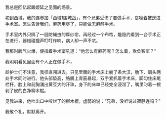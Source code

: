 我总是回忆起跟姬延之见面的场景。

初到西域，我的连参加「西域1围城战」，有个兄弟受伤了要做手术，哀嚎着被送进手术室。医生告诉我们，麻药用尽了，只能做无麻醉手术。

手术室内外只隔了一层防蝇虫的厚纱帘，再经过一个布帘，能隐约看到一台手术正在进行，器械碰撞声叮叮作响，病人却一声不吭。

我那时脾气火爆，便指着手术室吼道：“他怎么有麻药呢？怎么着，欺负客军？”

我明明看见里面有个人正在做手术，

趁护士们不注意，我径直闯进去。只见里面的手术床上躺了条大汉，肋下、肩头两处手术同时进行。他头部垫高，胳膊上青筋暴起，双手紧抓着手术床，脚勾住床尾栏杆，脸上和前胸涌出黄豆大的汗珠，身下的床单已经完全浸湿了，嘴里叼着一根剥了皮的白净柳木棍。

见我进来，他吐出口中咬烂了的柳木棍，虚弱的说：“兄弟，没听说过寂静连吗？”

我敬个礼，默默离开。